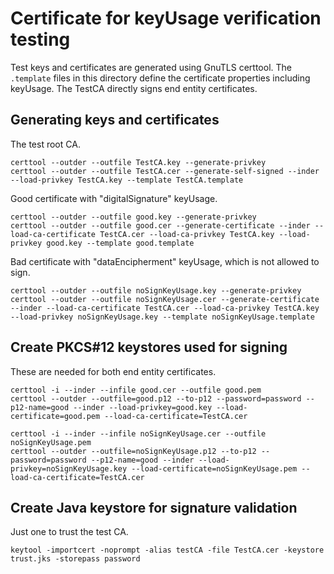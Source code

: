 # Certificate for keyUsage verification testing

Test keys and certificates are generated using GnuTLS certtool. The
`.template` files in this directory define the certificate properties
including keyUsage. The TestCA directly signs end entity certificates.

## Generating keys and certificates

The test root CA.

```
certtool --outder --outfile TestCA.key --generate-privkey
certtool --outder --outfile TestCA.cer --generate-self-signed --inder --load-privkey TestCA.key --template TestCA.template
```

Good certificate with "digitalSignature" keyUsage.

```
certtool --outder --outfile good.key --generate-privkey
certtool --outder --outfile good.cer --generate-certificate --inder --load-ca-certificate TestCA.cer --load-ca-privkey TestCA.key --load-privkey good.key --template good.template
```

Bad certificate with "dataEncipherment" keyUsage, which is not allowed
to sign.

```
certtool --outder --outfile noSignKeyUsage.key --generate-privkey
certtool --outder --outfile noSignKeyUsage.cer --generate-certificate --inder --load-ca-certificate TestCA.cer --load-ca-privkey TestCA.key --load-privkey noSignKeyUsage.key --template noSignKeyUsage.template
```

## Create PKCS#12 keystores used for signing

These are needed for both end entity certificates.

```
certtool -i --inder --infile good.cer --outfile good.pem
certtool --outder --outfile=good.p12 --to-p12 --password=password --p12-name=good --inder --load-privkey=good.key --load-certificate=good.pem --load-ca-certificate=TestCA.cer
```

```
certtool -i --inder --infile noSignKeyUsage.cer --outfile noSignKeyUsage.pem
certtool --outder --outfile=noSignKeyUsage.p12 --to-p12 --password=password --p12-name=good --inder --load-privkey=noSignKeyUsage.key --load-certificate=noSignKeyUsage.pem --load-ca-certificate=TestCA.cer
```

## Create Java keystore for signature validation

Just one to trust the test CA.

```
keytool -importcert -noprompt -alias testCA -file TestCA.cer -keystore trust.jks -storepass password
```
